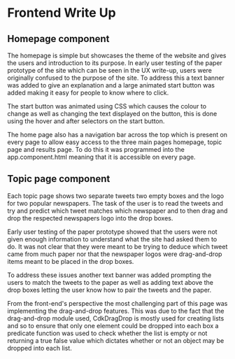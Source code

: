 # Frontend Write Up


## Homepage component
The homepage is simple but showcases the theme of the website and gives the users and introduction to its purpose. In early user testing of the paper prototype of the site which can be seen in the UX write-up, users were originally confused to the purpose of the site. To address this a text banner was added to give an explanation and a large animated start button was added making it easy for people to know where to click.

The start button was animated using CSS which causes the colour to change as well as changing the text displayed on the button, this is done using the hover and after selectors on the start button.

The home page also has a navigation bar across the top which is present on every page to allow easy access to the three main pages homepage, topic page and results page. To do this it was programmed into the app.component.html meaning that it is accessible on every page.

## Topic page component

Each topic page shows two separate tweets two empty boxes and the logo for two popular newspapers. The task of the user is to read the tweets and try and predict which tweet matches which newspaper and to then drag and drop the respected newspapers logo into the drop boxes.

Early user testing of the paper prototype showed that the users were not given enough information to understand what the site had asked them to do. It was not clear that they were meant to be trying to deduce which tweet came from much paper nor that the newspaper logos were drag-and-drop items meant to be placed in the drop boxes.

To address these issues another text banner was added prompting the users to match the tweets to the paper as well as adding text above the drop boxes letting the user know how to pair the tweets and the paper.

From the front-end's perspective the most challenging part of this page was implementing the drag-and-drop features. This was due to the fact that the drag-and-drop module used, CdkDragDrop is mostly used for creating lists and so to ensure that only one element could be dropped into each box a predicate function was used to check whether the list is empty or not returning a true false value which dictates whether or not an object may be dropped into each list.
